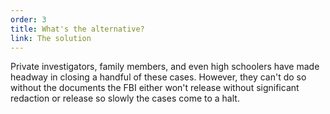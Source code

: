 ```yaml
---
order: 3
title: What's the alternative?
link: The solution
---
```

<div id="whats-the-alternative-body">Private investigators, family members, and even high schoolers have made headway in closing a handful of these cases. However, they can't do so without the documents the FBI either won't release without significant redaction or release so slowly the cases come to a halt. </div>

